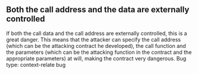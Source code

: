 ## Both the call address and the data are externally controlled
If both the call data and the call address are externally controlled, this is a great danger. This means that the attacker can specify the call address (which can be the attacking contract he developed), the call function and the parameters (which can be the attacking function in the contract and the appropriate parameters) at will, making the contract very dangerous.
Bug type: context-relate bug